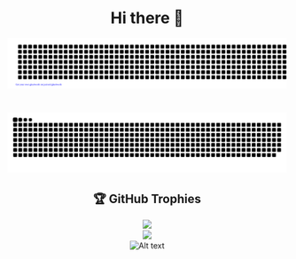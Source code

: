 <!-- Centered heading -->
<h1 align="center">Hi there 👋</h1>

<!-- Centered first image -->
<div align="center">
  <img src="gitartwork.svg" />
</div>

###

<br clear="both">

<!-- Centered snake animation -->
<div align="center">
  <img src="https://raw.githubusercontent.com/KLD-VN/KLD-VN/output/snake.svg" alt="Snake animation" />
</div>

###

<!-- Centered GitHub Trophies -->
<div align="center">
  <h2>🏆 GitHub Trophies</h2>
  <img src="https://github-profile-trophy.vercel.app/?username=KLD-VN&theme=onedark" />
</div>

<!-- Centered Profile Views counter -->
<div align="center">
  <img src="https://visitcount.itsvg.in/api?id=kld-vn&label=Profile%20Views&pretty=false" />
</div>

<!-- Centered Spotify recently played -->
<div align="center">
  <img src="https://spotify-recently-played-readme.vercel.app/api?user=31tf5233ktedo6hzekvhy65uz7ve" alt="Alt text" />
</div>
